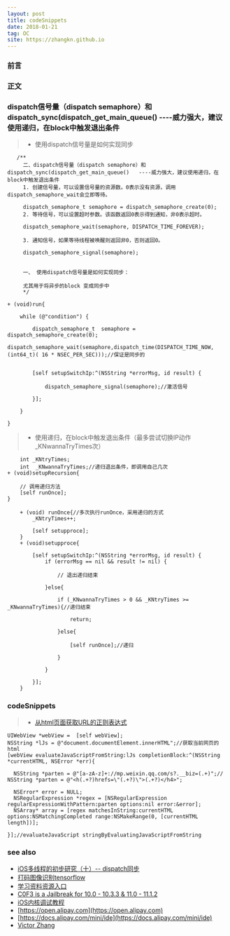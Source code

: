 ```yaml
---
layout: post
title: codeSnippets
date: 2018-01-21
tag: OC
site: https://zhangkn.github.io
---
```



### 前言



### 正文


### dispatch信号量（dispatch semaphore）和 dispatch_sync(dispatch_get_main_queue() ----威力强大，建议使用递归，在block中触发退出条件

>* 使用dispatch信号量是如何实现同步

```
   /**
     二、dispatch信号量（dispatch semaphore）和 dispatch_sync(dispatch_get_main_queue()   ----威力强大，建议使用递归，在block中触发退出条件
     1. 创建信号量，可以设置信号量的资源数。0表示没有资源，调用dispatch_semaphore_wait会立即等待。
     
     dispatch_semaphore_t semaphore = dispatch_semaphore_create(0);
     2. 等待信号，可以设置超时参数。该函数返回0表示得到通知，非0表示超时。
     
     dispatch_semaphore_wait(semaphore, DISPATCH_TIME_FOREVER);
     
     3. 通知信号，如果等待线程被唤醒则返回非0，否则返回0。
     
     dispatch_semaphore_signal(semaphore);
     
     
     一、 使用dispatch信号量是如何实现同步：
     
     尤其用于将异步的block 变成同步中
     */
    
+ (void)run{
    
    while (@"condition") {
        
        dispatch_semaphore_t  semaphore = dispatch_semaphore_create(0);
        dispatch_semaphore_wait(semaphore,dispatch_time(DISPATCH_TIME_NOW, (int64_t)( 16 * NSEC_PER_SEC)));//保证是同步的
        
        
        [self setupSwitchIp:^(NSString *errorMsg, id result) {
            
            dispatch_semaphore_signal(semaphore);//激活信号
            
        }];
        
    }
    
}
```

>* 使用递归，在block中触发退出条件（最多尝试切换IP动作 _KNwannaTryTimes次）

```
    int _KNtryTimes;
    int  _KNwannaTryTimes;//递归退出条件，即调用自己几次
+ (void)setupRecursion{
    
    // 调用递归方法
    [self runOnce];
}
    
    + (void) runOnce{//多次执行runOnce，采用递归的方式
        _KNtryTimes++;
      
        [self setupproce];
    }
    + (void)setupproce{
        
        [self setupSwitchIp:^(NSString *errorMsg, id result) {
            if (errorMsg == nil && result != nil) {
                
                // 退出递归结束
                
            }else{
                
                if (_KNwannaTryTimes > 0 && _KNtryTimes >= _KNwannaTryTimes){//递归结束
                    
                    return;
                    
                }else{
                    
                    [self runOnce];//递归
                    
                }
                
            }
            
        }];
    }
```


### codeSnippets


>* [从html页面获取URL的正则表达式](https://github.com/zhangkn/KNcodeSnippets/blob/master/KNcodeSnippets/KNRegex.m)

```
UIWebView *webView =  [self webView];
NSString *lJs = @"document.documentElement.innerHTML";//获取当前网页的html
[webView evaluateJavaScriptFromString:lJs completionBlock:^(NSString *currentHTML, NSError *err){

  NSString *parten = @"[a-zA-z]+://mp.weixin.qq.com/s?.__biz=(.+)";//       	NSString *parten = @"<h(.+?)hrefs=\"(.+?)\">(.+?)</h4>";

  NSError* error = NULL;
  NSRegularExpression *regex = [NSRegularExpression regularExpressionWithPattern:parten options:nil error:&error];
  NSArray* array = [regex matchesInString:currentHTML options:NSMatchingCompleted range:NSMakeRange(0, [currentHTML length])];

}];//evaluateJavaScript stringByEvaluatingJavaScriptFromString
```




### see also
- [iOS多线程的初步研究（十）-- dispatch同步  ](http://www.cnblogs.com/sunfrog/p/3313424.html)
- [ 打码图像识别tensorflow](https://github.com/tensorflow)
- [学习资料资源入口](http://iosre.com/t/topic/4680)
- [C0F3 is a Jailbreak for 10.0 - 10.3.3 & 11.0 - 11.1.2](https://github.com/zhangkn/C0F3.git)
- [iOS内核调试教程](http://jaq.alibaba.com/community/art/show?spm=a313e.7916642.220000NaN1.3.50a8eb88EUySUE&articleid=1320)
- [https://open.alipay.com](https://open.alipay.com)
- [https://docs.alipay.com/mini/ide](https://docs.alipay.com/mini/ide)
- [Victor Zhang](http://www.googleplus.party/)
